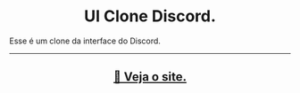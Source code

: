 <h1 align="center">
  UI Clone Discord.
</h1>

Esse é um clone da interface do Discord.

---

<h2 align="center">
  <a href="https://roberto-discord-clone.netlify.app/" target="_blank">🚀 Veja o site.</a>
</h2>